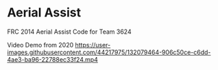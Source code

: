 # Aerial Assist
FRC 2014 Aerial Assist Code for Team 3624

Video Demo from 2020
https://user-images.githubusercontent.com/44217975/132079464-906c50ce-c6dd-4ae3-ba96-22788ec33f24.mp4 
